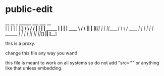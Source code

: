 # public-edit

 __         __   _  ______   ___    ___   __  <br>
|  |       |  | | |[______]  \  \  /  /  |  |
|  | _____ |  | | | ____      \  \/  /   |__|
|  |[_____]|  | | |[____]      \  \ /    ____
|  |       |  | | | ______      |  |    |    |
|__|       |__| |_|[______]     |__|    [____]

this is a proxy.

change this file any way you want!

this file is meant to work on all systems so do not add "src=''" or anything like that unless embedding.
